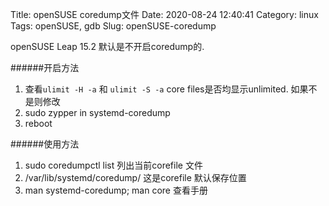 Title: openSUSE coredump文件
Date: 2020-08-24 12:40:41
Category: linux
Tags: openSUSE, gdb
Slug: openSUSE-coredump

openSUSE Leap 15.2 默认是不开启coredump的.


######开启方法
1. 查看`ulimit -H -a` 和 `ulimit -S -a` core files是否均显示unlimited. 如果不是则修改
2. sudo zypper in systemd-coredump
3. reboot


######使用方法
1. sudo coredumpctl list 列出当前corefile 文件
2. /var/lib/systemd/coredump/ 这是corefile 默认保存位置
3. man systemd-coredump; man core 查看手册


